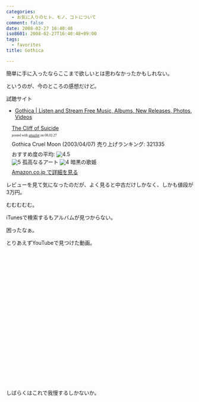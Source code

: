 ```yaml
---
categories:
  - お気に入りのヒト、モノ、コトについて
comment: false
date: 2008-02-27 16:40:48
iso8601: 2008-02-27T16:40:48+09:00
tags:
  - favorites
title: Gothica

---
```


簡単に手に入ったならここまで欲しいとは思わなかったかもしれない。

というのが、今のところの感想だけど。

試聴サイト
- [Gothica | Listen and Stream Free Music, Albums, New Releases, Photos, Videos](https://myspace.com/gothicaproject)

<div class="amazlet-box" style="margin-bottom:0px;">
  <div class="amazlet-image" style="float:left;"><a href="http://www.amazon.co.jp/exec/obidos/ASIN/B00008S0W7/nqounet-22/ref=nosim/" name="amazletlink" id="amazletlink"></a></div>
  <div class="amazlet-info" style="float:left;margin-left:15px;line-height:120%">
    <div class="amazlet-name" style="margin-bottom:10px;line-height:120%"><a href="http://www.amazon.co.jp/exec/obidos/ASIN/B00008S0W7/nqounet-22/ref=nosim/" name="amazletlink" id="amazletlink">The Cliff of Suicide</a>
      <div class="amazlet-powered-date" style="font-size:7pt;margin-top:5px;font-family:verdana;line-height:120%">posted with <a href="http://app.amazlet.com/amazlet/" title="The Cliff of Suicide">amazlet</a> on 08.02.27</div>
    </div>
    <div class="amazlet-detail">Gothica
      Cruel Moon (2003/04/07)
      売り上げランキング: 321335
    </div>
    <div class="amazlet-review" style="margin-top:10px; margin-bottom:10px">
      <div class="amazlet-review-average" style="margin-bottom:5px">おすすめ度の平均: <img src="http://images-jp.amazon.com/images/G/09/x-locale/common/customer-reviews/stars-4-5.gif" alt="4.5" /></div><img src="http://images-jp.amazon.com/images/G/09/x-locale/common/customer-reviews/stars-5-0.gif" alt="5" /> 孤高なるアート
      <img src="http://images-jp.amazon.com/images/G/09/x-locale/common/customer-reviews/stars-4-0.gif" alt="4" /> 暗黒の歌姫
    </div>
    <div class="amazlet-link" style="margin-top: 5px"><a href="http://www.amazon.co.jp/exec/obidos/ASIN/B00008S0W7/nqounet-22/ref=nosim/" name="amazletlink" id="amazletlink">Amazon.co.jp で詳細を見る</a></div>
  </div>
  <div class="amazlet-footer" style="clear: left"></div>
</div>

レビューを見て気になったのだが、よく見ると中古だけしかなく、しかも値段が3万円。

むむむむむ。

iTunesで検索するもアルバムが見つからない。

困ったなぁ。

とりあえずYouTubeで見つけた動画。

<object width="425" height="355">
  <param name="movie" value="http://www.youtube.com/v/GeVoCQwIa8c&amp;rel=0&amp;color1=0x3a3a3a&amp;color2=0x999999&amp;border=0" />
  <param name="wmode" value="transparent" /><embed src="http://www.youtube.com/v/GeVoCQwIa8c&amp;rel=0&amp;color1=0x3a3a3a&amp;color2=0x999999&amp;border=0" type="application/x-shockwave-flash" wmode="transparent" width="425" height="355"></embed></object>

しばらくはこれで我慢するしかないか。
